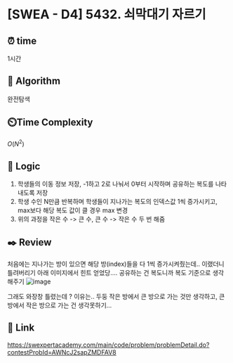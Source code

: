 # [SWEA - D4] 5432. 쇠막대기 자르기

## ⏰  **time**
1시간

## :pushpin: **Algorithm**
완전탐색

## ⏲️**Time Complexity**
$O(N^2)$

## :round_pushpin: **Logic**
1. 학생들의 이동 정보 저장, -1하고 2로 나눠서 0부터 시작하며 공유하는 복도를 나타내도록 저장
2. 학생 수인 N만큼 반복하며 학생들이 지나가는 복도의 인덱스값 1씩 증가시키고, max보다 해당 복도 값이 클 경우 max 변경
3. 위의 과정을 작은 수 -> 큰 수, 큰 수 -> 작은 수 두 번 해줌


## :black_nib: **Review**
처음에는 지나가는 방이 있으면 해당 방(index)들을 다 1씩 증가시켜줬는데.. 이랬더니 틀려버리기
아래 이미지에서 힌트 얻었당.... 공유하는 건 복도니까 복도 기준으로 생각해주기
![image](https://github.com/user-attachments/assets/f12435a1-2c71-4afc-a26c-bbf95f69f3df)

그래도 와장창 틀렸는데 ? 이유는.. 두둥 작은 방에서 큰 방으로 가는 것만 생각하고, 큰 방에서 작은 방으로 가는 건 생각못하기...

## 📡 Link
https://swexpertacademy.com/main/code/problem/problemDetail.do?contestProbId=AWNcJ2sapZMDFAV8
